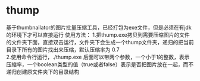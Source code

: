# thump
基于thumbnailator的图片批量压缩工具，已经打包为exe文件，但是必须在有jdk的环境下才可以直接运行
使用方法：
1.把thump.exe拷贝到需要压缩图片的文件的文件夹下面，直接双击运行，文件夹下会生成一个thump文件夹，递归的把当前目录下所有的图片找出来压缩，默认压缩率为   0.7 <br/>
2.使用命令行运行，./thump.exe 后面可以带两个参数，一个小于1的整数，表示压缩率，一个boolean类型的值（true或者false）表示是否把图片放在一起，而不递归创建原文件夹下的目录结构
